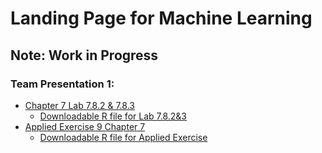 # Landing Page for Machine Learning
## Note: Work in Progress

### Team Presentation 1:  
- [Chapter 7 Lab 7.8.2 & 7.8.3](lab7.8.2-3.html)  
  - [Downloadable R file for Lab 7.8.2&3](lab7.82-3.R)  
- [Applied Exercise 9 Chapter 7](Applied-Exercise-9.html)  
  - [Downloadable R file for Applied Exercise](Applied-Exercise-9.R)

